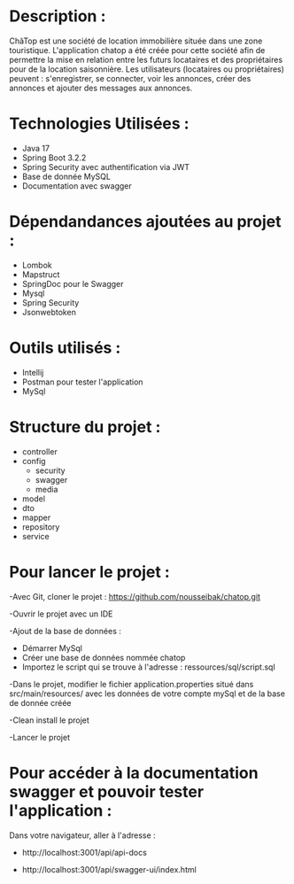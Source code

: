 # Description :

ChâTop est une société de location immobilière située dans une zone touristique.
L'application chatop a été créée pour cette société afin de permettre la mise en relation entre les futurs locataires et des propriétaires pour de la location saisonnière. 
Les utilisateurs (locataires ou propriétaires) peuvent : s'enregistrer, se connecter, voir les annonces, créer des annonces et ajouter des messages aux annonces.

# Technologies Utilisées :

- Java 17
- Spring Boot 3.2.2
- Spring Security avec authentification via JWT
- Base de donnée MySQL
- Documentation avec swagger
  
# Dépendandances ajoutées au projet :

- Lombok
- Mapstruct
- SpringDoc pour le Swagger
- Mysql
- Spring Security
- Jsonwebtoken

# Outils utilisés :
- Intellij
- Postman pour tester l'application
- MySql

# Structure du projet :

- controller
- config
  - security
  - swagger
  - media
- model
- dto
- mapper
- repository
- service


# Pour lancer le projet :

-Avec Git, cloner le projet : https://github.com/nousseibak/chatop.git

-Ouvrir le projet avec un IDE

-Ajout de la base de données :

- Démarrer MySql
- Créer une base de données nommée chatop
- Importez le script qui se trouve à l'adresse : ressources/sql/script.sql

-Dans le projet, modifier le fichier application.properties situé dans src/main/resources/ avec les données de votre compte mySql et de la base de donnée créée

-Clean install le projet

-Lancer le projet 


# Pour accéder à la documentation swagger et pouvoir tester l'application :
Dans votre navigateur, aller à l'adresse :

- http://localhost:3001/api/api-docs

- http://localhost:3001/api/swagger-ui/index.html











